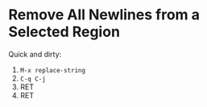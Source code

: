 # Remove All Newlines from a Selected Region

Quick and dirty:

1. `M-x replace-string`
2. `C-q C-j`
3. RET
4. RET
